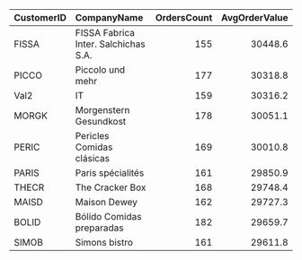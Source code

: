 | CustomerID   | CompanyName                          |   OrdersCount |   AvgOrderValue |
|:-------------|:-------------------------------------|--------------:|----------------:|
| FISSA        | FISSA Fabrica Inter. Salchichas S.A. |           155 |         30448.6 |
| PICCO        | Piccolo und mehr                     |           177 |         30318.8 |
| Val2         | IT                                   |           159 |         30316.2 |
| MORGK        | Morgenstern Gesundkost               |           178 |         30051.1 |
| PERIC        | Pericles Comidas clásicas            |           169 |         30010.8 |
| PARIS        | Paris spécialités                    |           161 |         29850.9 |
| THECR        | The Cracker Box                      |           168 |         29748.4 |
| MAISD        | Maison Dewey                         |           162 |         29727.3 |
| BOLID        | Bólido Comidas preparadas            |           182 |         29659.7 |
| SIMOB        | Simons bistro                        |           161 |         29611.8 |